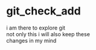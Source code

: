 # git_check_add
i am there to explore git
<br>
not only this i will also keep these 
<br>
changes in my mind
